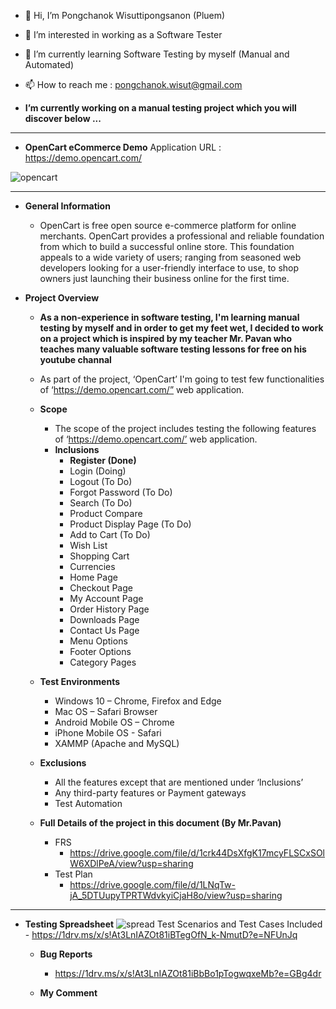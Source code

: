 - 👋 Hi, I’m Pongchanok Wisuttipongsanon (Pluem)
- 👀 I’m interested in working as a Software Tester
- 🌱 I’m currently learning Software Testing by myself (Manual and Automated)
- 📫 How to reach me : pongchanok.wisut@gmail.com 

- **I’m currently working on a manual testing project which you will discover below ...**

------------------------------------------------------------------------------------------------------------------


- **OpenCart eCommerce Demo**
Application URL : https://demo.opencart.com/

![opencart](https://user-images.githubusercontent.com/94665558/142794110-7b30300a-84c5-48e4-937a-e312e504ebad.JPG)

------------------------------------------------------------------------------------------------------------------


- **General Information**
  - OpenCart is free open source e-commerce platform for online merchants.
OpenCart provides a professional and reliable foundation from which to build a
successful online store. This foundation appeals to a wide variety of users;
ranging from seasoned web developers looking for a user-friendly interface to
use, to shop owners just launching their business online for the first time.

- **Project Overview**
  - **As a non-experience in software testing, I'm learning manual testing by myself and in order to get my feet wet, I decided to work on a project which is inspired by my teacher Mr. Pavan who teaches many valuable software testing lessons for free on his youtube channal**
  - As part of the project, ‘OpenCart’ I'm going to test few functionalities of ‘https://demo.opencart.com/” web application.

  - **Scope**
    - The scope of the project includes testing the following features of ‘https://demo.opencart.com/’ web application.
    - **Inclusions**
      - **Register (Done)**
      - Login (Doing)
      - Logout (To Do)
      - Forgot Password (To Do)
      - Search (To Do)
      - Product Compare
      - Product Display Page (To Do)
      - Add to Cart (To Do)
      - Wish List
      - Shopping Cart
      - Currencies
      - Home Page
      - Checkout Page
      - My Account Page
      - Order History Page
      - Downloads Page
      - Contact Us Page
      - Menu Options
      - Footer Options
      - Category Pages
      
  -  **Test Environments**
      - Windows 10 – Chrome, Firefox and Edge
      - Mac OS – Safari Browser
      - Android Mobile OS – Chrome
      - iPhone Mobile OS - Safari
      - XAMMP (Apache and MySQL)
   - **Exclusions**
      - All the features except that are mentioned under ‘Inclusions’
      - Any third-party features or Payment gateways
      - Test Automation
      
   - **Full Details of the project in this document (By Mr.Pavan)**
      - FRS
        - https://drive.google.com/file/d/1crk44DsXfgK17mcyFLSCxSOlW6XDlPeA/view?usp=sharing
      - Test Plan
        - https://drive.google.com/file/d/1LNqTw-jA_5DTUupyTPRTWdvkyiCjaH8o/view?usp=sharing

------------------------------------------------------------------------------------------------------------------

 - **Testing Spreadsheet** 
![spread](https://user-images.githubusercontent.com/94665558/142797771-88c6e37d-f4b2-4097-bd49-bc9c5f062e1c.JPG)
         Test Scenarios and Test Cases Included
          - https://1drv.ms/x/s!At3LnIAZOt81iBTegOfN_k-NmutD?e=NFUnJq

    - **Bug Reports**
        - https://1drv.ms/x/s!At3LnIAZOt81iBbBo1pTogwqxeMb?e=GBg4dr
    
    - **My Comment**

<!---
PongchanokWisut/PongchanokWisut is a ✨ special ✨ repository because its `README.md` (this file) appears on your GitHub profile.
You can click the Preview link to take a look at your changes.
--->
